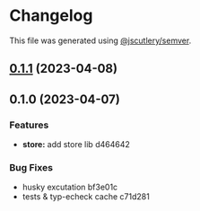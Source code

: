 # Changelog

This file was generated using [@jscutlery/semver](https://github.com/jscutlery/semver).

## [0.1.1](///compare/shell@0.1.0...shell@0.1.1) (2023-04-08)

## 0.1.0 (2023-04-07)

### Features

- **store:** add store lib d464642

### Bug Fixes

- husky excutation bf3e01c
- tests & typ-echeck cache c71d281

